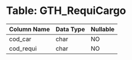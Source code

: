 # Table: GTH_RequiCargo

| Column Name | Data Type | Nullable |
|-------------|-----------|----------|
| cod_car | char | NO |
| cod_requi | char | NO |
